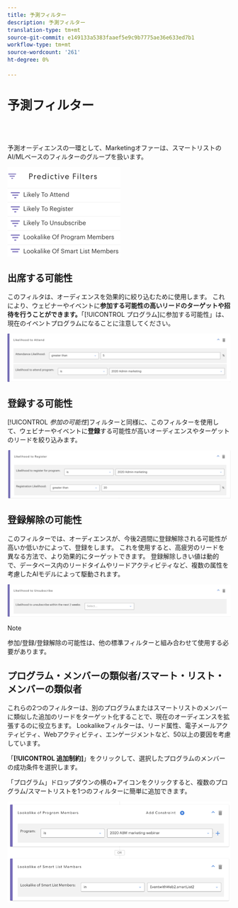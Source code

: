 ```yaml
---
title: 予測フィルター
description: 予測フィルター
translation-type: tm+mt
source-git-commit: e149133a5383faaef5e9c9b7775ae36e633ed7b1
workflow-type: tm+mt
source-wordcount: '261'
ht-degree: 0%

---
```



# 予測フィルター

<br> 

予測オーディエンスの一環として、Marketingオファーは、スマートリストのAI/MLベースのフィルターのグループを扱います。

![イメージ1](/help/sky/assets/predictive-audiences/predictive-filters/predictive-filters-1.png)

## 出席する可能性

このフィルタは、オーディエンスを効果的に絞り込むために使用します。 これにより、ウェビナーやイベントに&#x200B;**参加する可能性の高いリードのターゲットや招待を行うことができます。**「[!UICONTROL プログラム]に参加する可能性」は、現在のイベントプログラムになることに注意してください。

![イメージ2](/help/sky/assets/predictive-audiences/predictive-filters/predictive-filters-2.png)

## 登録する可能性

[!UICONTROL _参加の可能性_]&#x200B;フィルターと同様に、このフィルターを使用して、ウェビナーやイベントに&#x200B;**登録**&#x200B;する可能性が高いオーディエンスやターゲットのリードを絞り込みます。

![イメージ3](/help/sky/assets/predictive-audiences/predictive-filters/predictive-filters-3.png)

## 登録解除の可能性

このフィルターでは、オーディエンスが、今後2週間に登録解除される可能性が高いか低いかによって、登録をします。 これを使用すると、高疲労のリードを異なる方法で、より効果的にターゲットできます。 登録解除しきい値は動的で、データベース内のリードタイムやリードアクティビティなど、複数の属性を考慮したAIモデルによって駆動されます。

![画像4](/help/sky/assets/predictive-audiences/predictive-filters/predictive-filters-4.png)

>[!NOTE]
>
>参加/登録/登録解除の可能性は、他の標準フィルターと組み合わせて使用する必要があります。

## プログラム・メンバーの類似者/スマート・リスト・メンバーの類似者

これらの2つのフィルターは、別のプログラムまたはスマートリストのメンバーに類似した追加のリードをターゲット化することで、現在のオーディエンスを拡張するのに役立ちます。 Lookalikeフィルターは、リード属性、電子メールアクティビティ、Webアクティビティ、エンゲージメントなど、50以上の要因を考慮しています。

「**[!UICONTROL 追加制約]**」をクリックして、選択したプログラムのメンバーの成功条件を選択します。

「プログラム」ドロップダウンの横の+アイコンをクリックすると、複数のプログラム/スマートリストを1つのフィルターに簡単に追加できます。

![画像5](/help/sky/assets/predictive-audiences/predictive-filters/predictive-filters-5.png)

